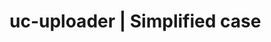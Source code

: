 # uc-uploader | Simplified case

<re-htm src="./doc_assets/case.ref.htm" style="--case: 'simplified-case'"></re-htm>